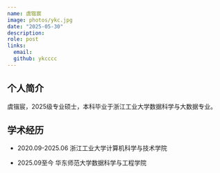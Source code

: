```yaml
---
name: 虞锴宸
image: photos/ykc.jpg
date: "2025-05-30"
description: 
role: post
links:
  email: 
  github: ykcccc
---
```


## 个人简介

虞锴宸，2025级专业硕士，本科毕业于浙江工业大学数据科学与大数据专业。

## 学术经历

* 2020.09-2025.06 浙江工业大学计算机科学与技术学院

* 2025.09至今 华东师范大学数据科学与工程学院